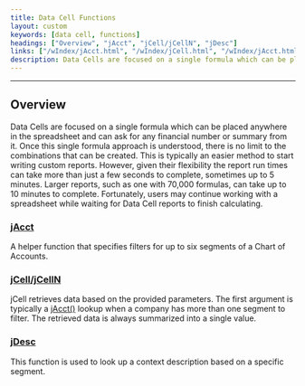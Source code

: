 ```yaml
---
title: Data Cell Functions
layout: custom
keywords: [data cell, functions]
headings: ["Overview", "jAcct", "jCell/jCellN", "jDesc"]
links: ["/wIndex/jAcct.html", "/wIndex/jCell.html", "/wIndex/jAcct.html", "/wIndex/jDesc.html"]
description: Data Cells are focused on a single formula which can be placed anywhere in the spreadsheet and can ask for any financial number or summary from it. Once this single formula approach is understood, there is no limit to the combinations that can be created.
---
```

* * *

## Overview

Data Cells are focused on a single formula which can be placed anywhere in the spreadsheet and can ask for any financial number or summary from it. Once this single formula approach is understood, there is no limit to the combinations that can be created. This is typically an easier method to start writing custom reports. However, given their flexibility the report run times can take more than just a few seconds to complete, sometimes up to 5 minutes. Larger reports, such as one with 70,000 formulas, can take up to 10 minutes to complete. Fortunately, users may continue working with a spreadsheet while waiting for Data Cell reports to finish calculating.

### [jAcct](/wIndex/jAcct.html)

A helper function that specifies filters for up to six segments of a Chart of Accounts.

### [jCell/jCellN](/wIndex/jCell.html)

jCell retrieves data based on the provided parameters. The first argument is typically a [jAcct()](/wIndex/jAcct.html) lookup when a company has more than one segment to filter. The retrieved data is always summarized into a single value. 

### [jDesc](/wIndex/jDesc.html)

This function is used to look up a context description based on a specific segment. 

